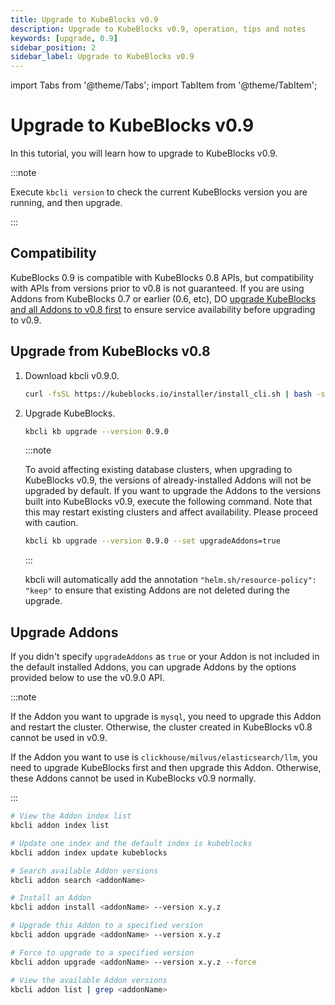 ```yaml
---
title: Upgrade to KubeBlocks v0.9
description: Upgrade to KubeBlocks v0.9, operation, tips and notes
keywords: [upgrade, 0.9]
sidebar_position: 2
sidebar_label: Upgrade to KubeBlocks v0.9
---
```


import Tabs from '@theme/Tabs';
import TabItem from '@theme/TabItem';

# Upgrade to KubeBlocks v0.9

In this tutorial, you will learn how to upgrade to KubeBlocks v0.9.

:::note

Execute `kbcli version` to check the current KubeBlocks version you are running, and then upgrade.

:::

## Compatibility

KubeBlocks 0.9 is compatible with KubeBlocks 0.8 APIs, but compatibility with APIs from versions prior to v0.8 is not guaranteed. If you are using Addons from KubeBlocks 0.7 or earlier (0.6, etc), DO [upgrade KubeBlocks and all Addons to v0.8 first](upgrade-kubeblocks-to-0.8.md) to ensure service availability before upgrading to v0.9.

## Upgrade from KubeBlocks v0.8

1. Download kbcli v0.9.0.

    ```bash
    curl -fsSL https://kubeblocks.io/installer/install_cli.sh | bash -s 0.9.0
    ```

2. Upgrade KubeBlocks.

    ```bash
    kbcli kb upgrade --version 0.9.0 
    ```

    :::note

    To avoid affecting existing database clusters, when upgrading to KubeBlocks v0.9, the versions of already-installed Addons will not be upgraded by default. If you want to upgrade the Addons to the versions built into KubeBlocks v0.9, execute the following command. Note that this may restart existing clusters and affect availability. Please proceed with caution.

    ```bash
    kbcli kb upgrade --version 0.9.0 --set upgradeAddons=true
    ```

    :::

    kbcli will automatically add the annotation `"helm.sh/resource-policy": "keep"` to ensure that existing Addons are not deleted during the upgrade.

## Upgrade Addons

If you didn't specify `upgradeAddons` as `true` or your Addon is not included in the default installed Addons, you can upgrade Addons by the options provided below to use the v0.9.0 API.

:::note

If the Addon you want to upgrade is `mysql`, you need to upgrade this Addon and restart the cluster. Otherwise, the cluster created in KubeBlocks v0.8 cannot be used in v0.9.

If the Addon you want to use is `clickhouse/milvus/elasticsearch/llm`, you need to upgrade KubeBlocks first and then upgrade this Addon. Otherwise, these Addons cannot be used in KubeBlocks v0.9 normally.

:::

```bash
# View the Addon index list
kbcli addon index list

# Update one index and the default index is kubeblocks
kbcli addon index update kubeblocks

# Search available Addon versions
kbcli addon search <addonName>

# Install an Addon
kbcli addon install <addonName> --version x.y.z

# Upgrade this Addon to a specified version
kbcli addon upgrade <addonName> --version x.y.z

# Force to upgrade to a specified version
kbcli addon upgrade <addonName> --version x.y.z --force

# View the available Addon versions
kbcli addon list | grep <addonName>
```
